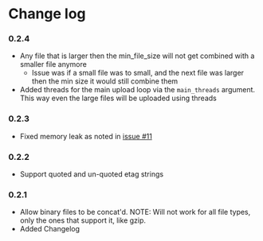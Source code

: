 # Change log

### 0.2.4
- Any file that is larger then the min_file_size will not get combined with a smaller file anymore
    - Issue was if a small file was to small, and the next file was larger then the min size it would still combine them
- Added threads for the main upload loop via the `main_threads` argument. This way even the large files will be uploaded using threads

### 0.2.3
- Fixed memory leak as noted in [issue #11](https://github.com/xtream1101/s3-concat/issues/11)

### 0.2.2
- Support quoted and un-quoted etag strings

### 0.2.1
- Allow binary files to be concat'd. NOTE: Will not work for all file types, only the ones that support it, like gzip.
- Added Changelog
